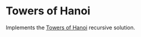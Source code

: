 # Towers of Hanoi

Implements the [Towers of Hanoi](https://en.wikipedia.org/wiki/Tower_of_Hanoi) recursive solution.

